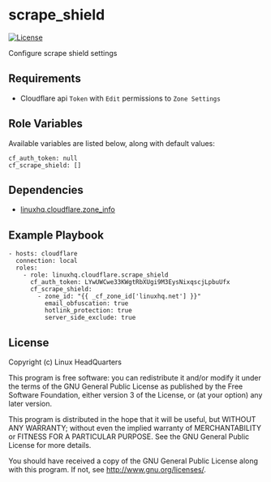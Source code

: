 # scrape\_shield

[![License](https://img.shields.io/badge/license-GPLv3-brightgreen.svg?style=flat)](COPYING)

Configure scrape shield settings

## Requirements

* Cloudflare api `Token` with `Edit` permissions to `Zone Settings`

## Role Variables

Available variables are listed below, along with default values:

    cf_auth_token: null
    cf_scrape_shield: []

## Dependencies

* [linuxhq.cloudflare.zone_info](https://github.com/linuxhq/ansible-collection-cloudflare/tree/main/roles/zone_info)

## Example Playbook

    - hosts: cloudflare
      connection: local
      roles:
        - role: linuxhq.cloudflare.scrape_shield
          cf_auth_token: LYwUWCwe33KWgtRbXUgi9M3EysNixqscjLpbuUfx
          cf_scrape_shield:
            - zone_id: "{{ _cf_zone_id['linuxhq.net'] }}"
              email_obfuscation: true
              hotlink_protection: true
              server_side_exclude: true

## License

Copyright (c) Linux HeadQuarters

This program is free software: you can redistribute it and/or modify
it under the terms of the GNU General Public License as published by
the Free Software Foundation, either version 3 of the License, or
(at your option) any later version.

This program is distributed in the hope that it will be useful,
but WITHOUT ANY WARRANTY; without even the implied warranty of
MERCHANTABILITY or FITNESS FOR A PARTICULAR PURPOSE. See the
GNU General Public License for more details.

You should have received a copy of the GNU General Public License
along with this program. If not, see <http://www.gnu.org/licenses/>.

